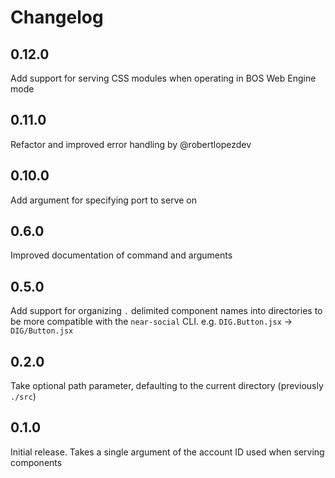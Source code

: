 # Changelog

## 0.12.0
Add support for serving CSS modules when operating in BOS Web Engine mode

## 0.11.0
Refactor and improved error handling by @robertlopezdev

## 0.10.0

Add argument for specifying port to serve on

## 0.6.0

Improved documentation of command and arguments

## 0.5.0

Add support for organizing `.` delimited component names into directories to be more compatible
with the `near-social` CLI. e.g. `DIG.Button.jsx` → `DIG/Button.jsx`

## 0.2.0

Take optional path parameter, defaulting to the current directory (previously `./src`)

## 0.1.0

Initial release. Takes a single argument of the account ID used when serving components
